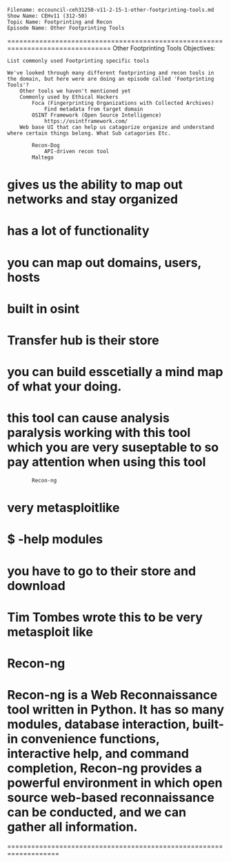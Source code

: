     Filename: eccouncil-ceh31250-v11-2-15-1-other-footprinting-tools.md
    Show Name: CEHv11 (312-50)
    Topic Name: Footprinting and Recon
    Episode Name: Other Footprinting Tools

================================================================================
Other Footprinting Tools
Objectives:

    List commonly used Footprinting specific tools

    We've looked through many different footprinting and recon tools in the domain, but here were are doing an episode called 'Footprinting Tools'?
        Other tools we haven't mentioned yet
        Commonly used by Ethical Hackers
            Foca (Fingerprinting Organizations with Collected Archives)
                Find metadata from target domain
            OSINT Framework (Open Source Intelligence)
                https://osintframework.com/
		Web base UI that can help us catagorize organize and understand where certain things belong. What Sub catagories Etc.
		
            Recon-Dog
                API-driven recon tool
            Maltego
# gives us the ability to map out networks and stay organized
# has a lot of functionality
# you can map out domains, users, hosts
# built in osint
#  Transfer hub is their store
# you can build esscetially a mind map of what your doing.
# this tool can cause analysis  paralysis working with this tool which you are very suseptable to so pay attention when using this tool

            Recon-ng
# very metasploitlike
# $ -help modules
#  you have to go to their store and download 
# Tim Tombes wrote this to be very metasploit like
# Recon-ng
# Recon-ng is a Web Reconnaissance tool written in Python. It has so many modules, database interaction, built-in convenience functions, interactive help, and command completion, Recon-ng provides a powerful environment in which open source web-based reconnaissance can be conducted, and we can gather all information. 


===================================================================




